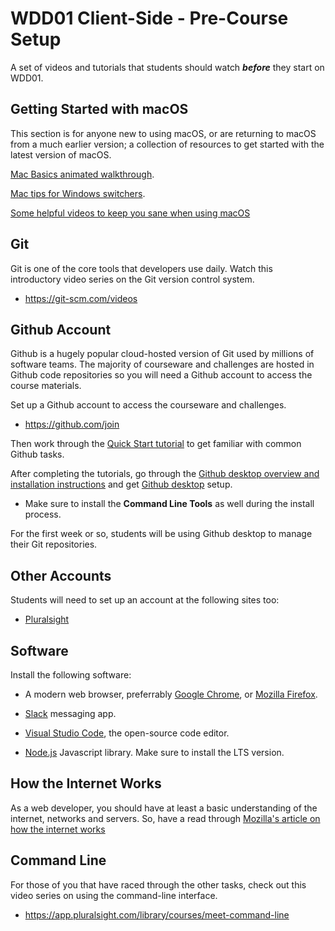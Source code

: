# WDD01 Client-Side - Pre-Course Setup

A set of videos and tutorials that students should watch ***before*** they start on WDD01.

## Getting Started with macOS

This section is for anyone new to using macOS, or are returning to macOS from a much earlier version; a collection of resources to get started with the latest version of macOS.

[Mac Basics animated walkthrough](https://help.apple.com/macos/catalina/mac-basics).

[Mac tips for Windows switchers](https://support.apple.com/en-us/HT204216).

[Some helpful videos to keep you sane when using macOS](https://drive.google.com/drive/folders/1O6Z7bmQgsA04KLa0m1GGo2LjcEV2AVBL?usp=sharing)

## Git

Git is one of the core tools that developers use daily. Watch this introductory video series on the Git version control system. 

* https://git-scm.com/videos

## Github Account

Github is a hugely popular cloud-hosted version of Git used by millions of software teams. The majority of courseware and challenges are hosted in Github code repositories so you will need a Github account to access the course materials. 

Set up a Github account to access the courseware and challenges.

* https://github.com/join

Then work through the [Quick Start tutorial](https://help.github.com/en/github/getting-started-with-github/quickstart) to get familiar with common Github tasks.

After completing the tutorials, go through the [Github desktop overview and installation instructions](https://help.github.com/en/desktop/getting-started-with-github-desktop) and get [Github desktop](https://desktop.github.com/) setup.

- Make sure to install the **Command Line Tools** as well during the install process. 

For the first week or so, students will be using Github desktop to manage their Git repositories.

## Other Accounts

Students will need to set up an account at the following sites too:

- [Pluralsight](https://www.pluralsight.com/)

## Software

Install the following software:

- A modern web browser, preferrably [Google Chrome](https://www.google.com/chrome/index.html), or [Mozilla Firefox](https://www.mozilla.org/en-US/firefox/new/).

- [Slack](https://slack.com/intl/en-nz/) messaging app.

- [Visual Studio Code](https://code.visualstudio.com/), the open-source code editor.

- [Node.js](https://nodejs.org/en/) Javascript library. Make sure to install the LTS version.

## How the Internet Works

As a web developer, you should have at least a basic understanding of the internet, networks and servers. So, have a read through [Mozilla's article on how the internet works](https://developer.mozilla.org/en-US/docs/Learn/Common_questions/How_does_the_Internet_work)

## Command Line

For those of you that have raced through the other tasks, check out this video series on using the command-line interface.

- https://app.pluralsight.com/library/courses/meet-command-line
